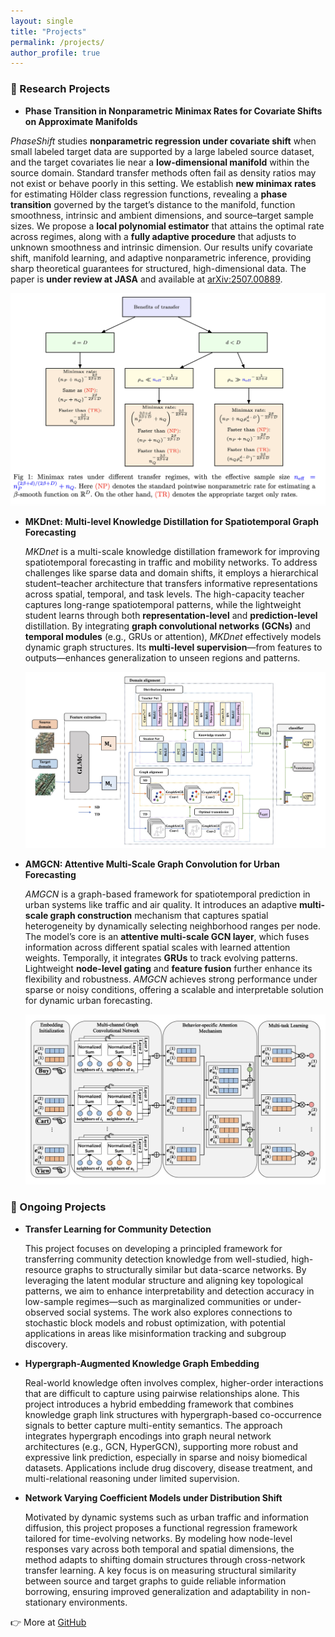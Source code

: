 ```yaml
---
layout: single
title: "Projects"
permalink: /projects/
author_profile: true
---
```




<!-- Custom font styling for homepage -->
<style>
.splash .page__content p,
.page__content p,
.archive__item-excerpt,
.archive__item-body {
  font-family: "Georgia", serif;
  font-size: 16px;
  line-height: 1.7;
  color: #2a2a2a;
  margin-bottom: 1.2em;
}

.page__title {
  font-family: "Georgia", serif;
  font-size: 28px;
  font-weight: 500;
}
</style>




### 🔬 Research Projects


  - **Phase Transition in Nonparametric Minimax Rates for Covariate Shifts on Approximate Manifolds**

  *PhaseShift* studies **nonparametric regression under covariate shift** when small labeled target data are supported by a large labeled source dataset, and the target covariates lie near a **low-dimensional manifold** within the source domain. Standard transfer methods often fail as density ratios may not exist or behave poorly in this setting. We establish **new minimax rates** for estimating Hölder class regression functions, revealing a **phase transition** governed by the target’s distance to the manifold, function smoothness, intrinsic and ambient dimensions, and source–target sample sizes. We propose a **local polynomial estimator** that attains the optimal rate across regimes, along with a **fully adaptive procedure** that adjusts to unknown smoothness and intrinsic dimension. Our results unify covariate shift, manifold learning, and adaptive nonparametric inference, providing sharp theoretical guarantees for structured, high-dimensional data. The paper is **under review at JASA** and available at [arXiv:2507.00889](https://arxiv.org/abs/2507.00889).


  ![PhaseShift Workflow](/assets/images/phaseshift_workflow.jpg)




- **MKDnet: Multi-level Knowledge Distillation for Spatiotemporal Graph Forecasting**

  *MKDnet* is a multi-scale knowledge distillation framework for improving spatiotemporal forecasting in traffic and mobility networks. To address challenges like sparse data and domain shifts, it employs a hierarchical student–teacher architecture that transfers informative representations across spatial, temporal, and task levels. The high-capacity teacher captures long-range spatiotemporal patterns, while the lightweight student learns through both **representation-level** and **prediction-level** distillation. By integrating **graph convolutional networks (GCNs)** and **temporal modules** (e.g., GRUs or attention), *MKDnet* effectively models dynamic graph structures. Its **multi-level supervision**—from features to outputs—enhances generalization to unseen regions and patterns.
  
  ![MKDnet Workflow](/assets/images/mkdnet_workflow.jpg)



- **AMGCN: Attentive Multi-Scale Graph Convolution for Urban Forecasting**

  *AMGCN* is a graph-based framework for spatiotemporal prediction in urban systems like traffic and air quality. It introduces an adaptive **multi-scale graph construction** mechanism that captures spatial heterogeneity by dynamically selecting neighborhood ranges per node. The model’s core is an **attentive multi-scale GCN layer**, which fuses information across different spatial scales with learned attention weights. Temporally, it integrates **GRUs** to track evolving patterns. Lightweight **node-level gating** and **feature fusion** further enhance its flexibility and robustness. *AMGCN* achieves strong performance under sparse or noisy conditions, offering a scalable and interpretable solution for dynamic urban forecasting.

  ![AMGCN Workflow](/assets/images/amgcn_workflow.jpg)


### 🚧 Ongoing Projects

- **Transfer Learning for Community Detection**

  This project focuses on developing a principled framework for transferring community detection knowledge from well-studied, high-resource graphs to structurally similar but data-scarce networks. By leveraging the latent modular structure and aligning key topological patterns, we aim to enhance interpretability and detection accuracy in low-sample regimes—such as marginalized communities or under-observed social systems. The work also explores connections to stochastic block models and robust optimization, with potential applications in areas like misinformation tracking and subgroup discovery.

- **Hypergraph-Augmented Knowledge Graph Embedding**

  Real-world knowledge often involves complex, higher-order interactions that are difficult to capture using pairwise relationships alone. This project introduces a hybrid embedding framework that combines knowledge graph link structures with hypergraph-based co-occurrence signals to better capture multi-entity semantics. The approach integrates hypergraph encodings into graph neural network architectures (e.g., GCN, HyperGCN), supporting more robust and expressive link prediction, especially in sparse and noisy biomedical datasets. Applications include drug discovery, disease treatment, and multi-relational reasoning under limited supervision.

- **Network Varying Coefficient Models under Distribution Shift**
  
  Motivated by dynamic systems such as urban traffic and information diffusion, this project proposes a functional regression framework tailored for time-evolving networks. By modeling how node-level responses vary across both temporal and spatial dimensions, the method adapts to shifting domain structures through cross-network transfer learning. A key focus is on measuring structural similarity between source and target graphs to guide reliable information borrowing, ensuring improved generalization and adaptability in non-stationary environments.


👉 More at [GitHub](https://github.com/olivia3395)
